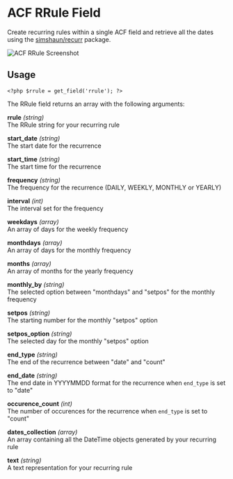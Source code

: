 # ACF RRule Field

Create recurring rules within a single ACF field and retrieve all the dates using the [simshaun/recurr](https://github.com/simshaun/recurr) package.

![ACF RRule Screenshot](https://pixelparfait.fr/_github/acf-rrule.png)

## Usage

```
<?php $rrule = get_field('rrule'); ?>
```

The RRule field returns an array with the following arguments:

**rrule** *(string)*  
The RRule string for your recurring rule  

**start_date** *(string)*  
The start date for the recurrence  

**start_time** *(string)*  
The start time for the recurrence  

**frequency** *(string)*  
The frequency for the recurrence (DAILY, WEEKLY, MONTHLY or YEARLY)  

**interval** *(int)*  
The interval set for the frequency   

**weekdays** *(array)*  
An array of days for the weekly frequency  

**monthdays** *(array)*  
An array of days for the monthly frequency  

**months** *(array)*  
An array of months for the yearly frequency  

**monthly_by** *(string)*  
The selected option between "monthdays" and "setpos" for the monthly frequency  

**setpos** *(string)*  
The starting number for the monthly "setpos" option

**setpos_option** *(string)*  
The selected day for the monthly "setpos" option  

**end_type** *(string)*  
The end of the recurrence between "date" and "count"  

**end_date** *(string)*  
The end date in YYYYMMDD format for the recurrence when `end_type` is set to "date"  

**occurence_count** *(int)*  
The number of occurences for the recurrence when `end_type` is set to "count"  

**dates_collection** *(array)*  
An array containing all the DateTime objects generated by your recurring rule  

**text** *(string)*  
A text representation for your recurring rule  
